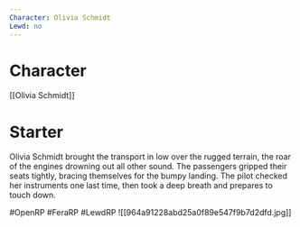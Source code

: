 ```yaml
---
Character: Olivia Schmidt
Lewd: no
---
```

# Character
[[Olivia Schmidt]]

# Starter

Olivia Schmidt brought the transport in low over the rugged terrain, the roar of the engines drowning out all other sound. The passengers gripped their seats tightly, bracing themselves for the bumpy landing. The pilot checked her instruments one last time, then took a deep breath and prepares to touch down.

  

#OpenRP #FeraRP #LewdRP
![[964a91228abd25a0f89e547f9b7d2dfd.jpg]]